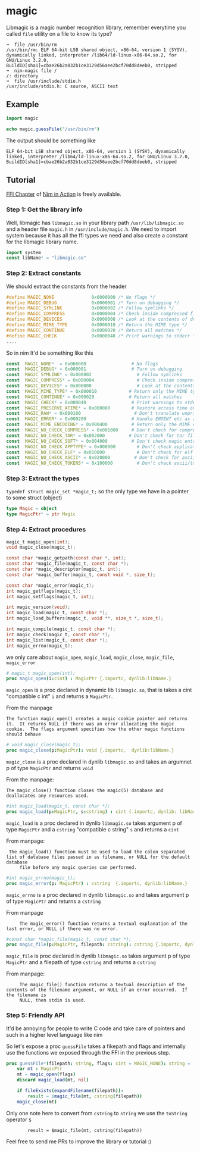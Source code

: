 # magic

Libmagic is a magic number recognition library, remember everytime you called `file` utility on a file to know its type?

```
➜  file /usr/bin/rm
/usr/bin/rm: ELF 64-bit LSB shared object, x86-64, version 1 (SYSV), dynamically linked, interpreter /lib64/ld-linux-x86-64.so.2, for GNU/Linux 3.2.0, BuildID[sha1]=cbae26b2a032b1ce3129d56aee2bcf70dd8deeb0, stripped
➜  nim-magic file /
/: directory
➜  file /usr/include/stdio.h
/usr/include/stdio.h: C source, ASCII text
```

## Example
```nim
import magic

echo magic.guessFile("/usr/bin/rm")
```
The output should be something like
```
ELF 64-bit LSB shared object, x86-64, version 1 (SYSV), dynamically linked, interpreter /lib64/ld-linux-x86-64.so.2, for GNU/Linux 3.2.0, BuildID[sha1]=cbae26b2a032b1ce3129d56aee2bcf70dd8deeb0, stripped
```

## Tutorial
[FFI Chapter](https://livebook.manning.com/#!/book/nim-in-action/chapter-8/1) of [Nim in Action](https://www.manning.com/books/nim-in-action) is freely available.


### Step 1: Get the library info
Well, libmagic has `libmagic.so` in your library path `/usr/lib/libmagic.so` and a header file `magic.h` in `/usr/include/magic.h`.
We need to import system because it has all the ffi types we need and also create a constant for the libmagic library name.
```nim
import system
const libName* = "libmagic.so"
```

### Step 2: Extract constants
We should extract the constants from the header

```c
#define MAGIC_NONE              0x0000000 /* No flags */
#define MAGIC_DEBUG             0x0000001 /* Turn on debugging */
#define MAGIC_SYMLINK           0x0000002 /* Follow symlinks */
#define MAGIC_COMPRESS          0x0000004 /* Check inside compressed files */
#define MAGIC_DEVICES           0x0000008 /* Look at the contents of devices */
#define MAGIC_MIME_TYPE         0x0000010 /* Return the MIME type */
#define MAGIC_CONTINUE          0x0000020 /* Return all matches */
#define MAGIC_CHECK             0x0000040 /* Print warnings to stderr */
....

```

So in nim It'd be something like this
```nim
const  MAGIC_NONE*  = 0x000000                 # No flags 
const  MAGIC_DEBUG* = 0x000001                 # Turn on debugging 
const  MAGIC_SYMLINK* = 0x000002                 # Follow symlinks 
const  MAGIC_COMPRESS* = 0x000004                # Check inside compressed files 
const  MAGIC_DEVICES* = 0x000008                 # Look at the contents of devices 
const  MAGIC_MIME_TYPE* = 0x000010            # Return only the MIME type 
const  MAGIC_CONTINUE* = 0x000020             # Return all matches 
const  MAGIC_CHECK* = 0x000040                 # Print warnings to stderr 
const  MAGIC_PRESERVE_ATIME* = 0x000080        # Restore access time on exit 
const  MAGIC_RAW* = 0x000100                    # Don't translate unprint chars 
const  MAGIC_ERROR* = 0x000200                 # Handle ENOENT etc as real errors 
const  MAGIC_MIME_ENCODING* = 0x000400         # Return only the MIME encoding 
const  MAGIC_NO_CHECK_COMPRESS* = 0x001000     # Don't check for compressed files 
const  MAGIC_NO_CHECK_TAR* = 0x002000         # Don't check for tar files 
const  MAGIC_NO_CHECK_SOFT* = 0x004000         # Don't check magic entries 
const  MAGIC_NO_CHECK_APPTYPE* = 0x008000        # Don't check application type 
const  MAGIC_NO_CHECK_ELF* = 0x010000            # Don't check for elf details 
const  MAGIC_NO_CHECK_ASCII* = 0x020000         # Don't check for ascii files 
const  MAGIC_NO_CHECK_TOKENS* = 0x100000         # Don't check ascii/tokens 
```


### Step 3: Extract the types

```typedef struct magic_set *magic_t;```
so the only type we have in a pointer to some struct (object)

```nim
type Magic = object
type MagicPtr* = ptr Magic 
```

### Step 4: Extract procedures
```c
magic_t magic_open(int);
void magic_close(magic_t);

const char *magic_getpath(const char *, int);
const char *magic_file(magic_t, const char *);
const char *magic_descriptor(magic_t, int);
const char *magic_buffer(magic_t, const void *, size_t);

const char *magic_error(magic_t);
int magic_getflags(magic_t);
int magic_setflags(magic_t, int);

int magic_version(void);
int magic_load(magic_t, const char *);
int magic_load_buffers(magic_t, void **, size_t *, size_t);

int magic_compile(magic_t, const char *);
int magic_check(magic_t, const char *);
int magic_list(magic_t, const char *);
int magic_errno(magic_t);
```
we only care about `magic_open`, `magic_load`, `magic_close`, `magic_file`, `magic_error`

```nim
# magic_t magic_open(int);
proc magic_open(i:cint) : MagicPtr {.importc, dynlib:libName.}
```
`magic_open` is a proc declared in dynamic lib `libmagic.so`, that is takes a cint "compatible c int" `i` and returns a `MagicPtr`.

From the manpage 
```
The function magic_open() creates a magic cookie pointer and returns it.  It returns NULL if there was an error allocating the magic cookie.  The flags argument specifies how the other magic functions should behave
```


```nim
# void magic_close(magic_t);
proc magic_close(p:MagicPtr): void {.importc,  dynlib:libName.}
```
`magic_close` is a proc declared in dynlib `libmagic.so` and takes an argumnet p of type `MagicPtr` and returns `void`

From the manpage:
```
The magic_close() function closes the magic(5) database and deallocates any resources used.
```

```nim
#int magic_load(magic_t, const char *);
proc magic_load(p:MagicPtr, s:cstring) : cint {.importc, dynlib: libName.}
```
`magic_load` is a proc declared in dynlib `libmagic.so` takes argument p of type `MagicPtr` and a `cstring` "compatible c string" `s` and returns a `cint`

From manpage:
```
 The magic_load() function must be used to load the colon separated list of database files passed in as filename, or NULL for the default database
     file before any magic queries can performed.
```

```nim
#int magic_errno(magic_t);
proc magic_error(p: MagicPtr) : cstring  {.importc, dynlib:libName.}
```
`magic_errno` is a proc declared in dynlib `libmagic.so` and takes argument p of type `MagicPtr` and returns a `cstring`

From manpage
```
     The magic_error() function returns a textual explanation of the last error, or NULL if there was no error.
```


```nim
#const char *magic_file(magic_t, const char *);
proc magic_file(p:MagicPtr, filepath: cstring): cstring {.importc, dynlib: libName.} 
```
`magic_file` is proc declared in dynlib `libmagic.so` takes argument p of type `MagicPtr` and a filepath of type `cstring` and returns a `cstring`

From manpage:
```
     The magic_file() function returns a textual description of the contents of the filename argument, or NULL if an error occurred.  If the filename is
     NULL, then stdin is used.
```


### Step 5: Friendly API
It'd be annoying for people to write C code and take care of pointers and such in a higher level language like nim

So let's expose a proc `guessFile` takes a fikepath and flags and internally use the functions we exposed through the FFI in the previous step.

```nim
proc guessFile*(filepath: string, flags: cint = MAGIC_NONE): string =
    var mt : MagicPtr
    mt = magic_open(flags)
    discard magic_load(mt, nil)

    if fileExists(expandFilename(filepath)):
        result = $magic_file(mt, cstring(filepath))
    magic_close(mt)
```
Only one note here to convert from `cstring` to `string` we use the `toString` operator `$` 
```
        result = $magic_file(mt, cstring(filepath))
```

Feel free to send me PRs to improve the library or tutorial :)
